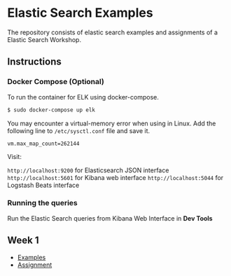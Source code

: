 # Elastic Search Examples

The repository consists of elastic search examples and assignments of a Elastic Search Workshop.

## Instructions

### Docker Compose (Optional)

To run the container for ELK using docker-compose.

```bash
$ sudo docker-compose up elk
```
You may encounter a virtual-memory error when using in Linux. Add the following line to `/etc/sysctl.conf` file and save it.

`vm.max_map_count=262144`

Visit:

`http://localhost:9200` for Elasticsearch JSON interface
`http://localhost:5601` for Kibana web interface
`http://localhost:5044` for Logstash Beats interface

### Running the queries

Run the Elastic Search queries from Kibana Web Interface in **Dev Tools**

## Week 1

* [Examples](https://github.com/awalesushil/elastic-search-examples/blob/master/Week%201/examples.es)
* [Assignment](https://github.com/awalesushil/elastic-search-examples/blob/master/Week%201/assignment.es)